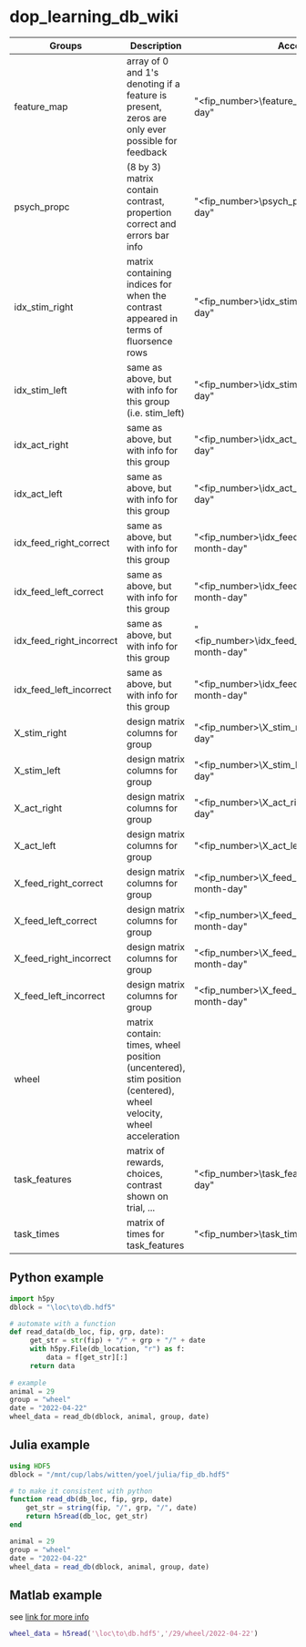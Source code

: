 # dop_learning_db_wiki

| Groups | Description | Acces |
| ------ | ----------- | ----- |
| feature_map |	array of 0 and 1's denoting if a feature is present, zeros are only ever possible for feedback |"<fip_number>\feature_map\year-month-day" |
| psych_propc |	(8 by 3) matrix contain contrast, propertion correct and errors bar info |	"<fip_number>\psych_proc\year-month-day" |
| idx_stim_right | matrix containing indices for when the contrast appeared in terms of fluorsence rows|"<fip_number>\idx_stim_right\year-month-day" |
| idx_stim_left | same as above, but with info for this group (i.e. stim_left) | "<fip_number>\idx_stim_left\year-month-day" | 
| idx_act_right | same as above, but with info for this group | "<fip_number>\idx_act_right\year-month-day" | 
| idx_act_left | same as above, but with info for this group | "<fip_number>\idx_act_left\year-month-day" |
| idx_feed_right_correct |same as above, but with info for this group | "<fip_number>\idx_feed_right_correct\year-month-day" |
| idx_feed_left_correct |same as above, but with info for this group | "<fip_number>\idx_feed_right_correct\year-month-day" |
| idx_feed_right_incorrect |same as above, but with info for this group | "<fip_number>\idx_feed_right_incorrect\year-month-day" |
| idx_feed_left_incorrect |same as above, but with info for this group | "<fip_number>\idx_feed_left_incorrect\year-month-day" |
| X_stim_right | design matrix columns for group | "<fip_number>\X_stim_right\year-month-day" |
| X_stim_left | design matrix columns for group | "<fip_number>\X_stim_left\year-month-day" |
| X_act_right | design matrix columns for group | "<fip_number>\X_act_right\year-month-day" |
| X_act_left | design matrix columns for group | "<fip_number>\X_act_left\year-month-day" |
| X_feed_right_correct | design matrix columns for group | "<fip_number>\X_feed_right_correct\year-month-day" |
| X_feed_left_correct | design matrix columns for group | "<fip_number>\X_feed_left_correct\year-month-day" |
| X_feed_right_incorrect | design matrix columns for group | "<fip_number>\X_feed_right_incorrect\year-month-day" |
| X_feed_left_incorrect | design matrix columns for group | "<fip_number>\X_feed_left_incorrect\year-month-day" |
| wheel | matrix contain: times, wheel position (uncentered), stim position (centered), wheel velocity, wheel acceleration |
| task_features | matrix of rewards, choices, contrast shown on trial, ... | "<fip_number>\task_features\year-month-day" |
| task_times | matrix of times for task_features | "<fip_number>\task_times\year-month-day" |

## Python example
```python
import h5py
dblock = "\loc\to\db.hdf5"

# automate with a function
def read_data(db_loc, fip, grp, date):
     get_str = str(fip) + "/" + grp + "/" + date
     with h5py.File(db_location, "r") as f:
         data = f[get_str][:]
     return data
     
# example
animal = 29
group = "wheel"
date = "2022-04-22"
wheel_data = read_db(dblock, animal, group, date)
```

## Julia example

```julia
using HDF5
dblock = "/mnt/cup/labs/witten/yoel/julia/fip_db.hdf5"

# to make it consistent with python
function read_db(db_loc, fip, grp, date)
    get_str = string(fip, "/", grp, "/", date)
    return h5read(db_loc, get_str)
end

animal = 29
group = "wheel"
date = "2022-04-22"
wheel_data = read_db(dblock, animal, group, date)
```


## Matlab example
see [link for more info](https://www.mathworks.com/help/matlab/ref/h5read.html)
```matlab
wheel_data = h5read('\loc\to\db.hdf5','/29/wheel/2022-04-22')
```
